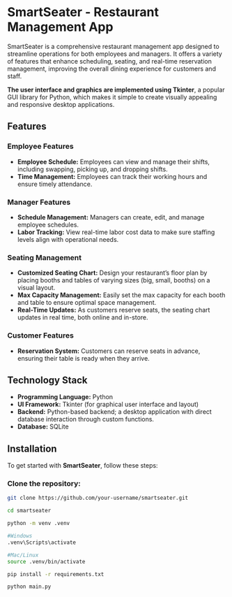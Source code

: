 # SmartSeater - Restaurant Management App

SmartSeater is a comprehensive restaurant management app designed to streamline operations for both employees and managers. It offers a variety of features that enhance scheduling, seating, and real-time reservation management, improving the overall dining experience for customers and staff.

**The user interface and graphics are implemented using Tkinter**, a popular GUI library for Python, which makes it simple to create visually appealing and responsive desktop applications.

## Features

### Employee Features
- **Employee Schedule:** Employees can view and manage their shifts, including swapping, picking up, and dropping shifts.
- **Time Management:** Employees can track their working hours and ensure timely attendance.

### Manager Features
- **Schedule Management:** Managers can create, edit, and manage employee schedules.
- **Labor Tracking:** View real-time labor cost data to make sure staffing levels align with operational needs.

### Seating Management
- **Customized Seating Chart:** Design your restaurant’s floor plan by placing booths and tables of varying sizes (big, small, booths) on a visual layout.
- **Max Capacity Management:** Easily set the max capacity for each booth and table to ensure optimal space management.
- **Real-Time Updates:** As customers reserve seats, the seating chart updates in real time, both online and in-store.

### Customer Features
- **Reservation System:** Customers can reserve seats in advance, ensuring their table is ready when they arrive.

## Technology Stack

- **Programming Language:** Python
- **UI Framework:** Tkinter (for graphical user interface and layout)
- **Backend:** Python-based backend; a desktop application with direct database interaction through custom functions.
- **Database:** SQLite

## Installation

To get started with **SmartSeater**, follow these steps:

### Clone the repository:
```bash
git clone https://github.com/your-username/smartseater.git

cd smartseater

python -m venv .venv

#Windows
.venv\Scripts\activate

#Mac/Linux
source .venv/bin/activate

pip install -r requirements.txt

python main.py